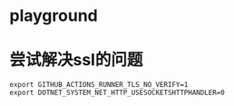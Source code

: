 # playground

# 尝试解决ssl的问题

```
export GITHUB_ACTIONS_RUNNER_TLS_NO_VERIFY=1
export DOTNET_SYSTEM_NET_HTTP_USESOCKETSHTTPHANDLER=0
```
